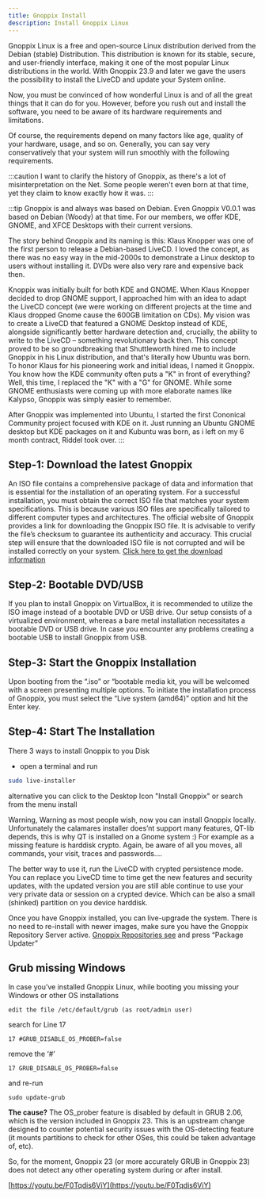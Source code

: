 ```yaml
---
title: Gnoppix Install  
description: Install Gnoppix Linux
---
```


Gnoppix Linux is a free and open-source Linux distribution derived from the Debian (stable) Distribution. This distribution is known for its stable, secure, and user-friendly interface, making it one of the most popular Linux distributions in the world. With Gnoppix 23.9 and later we gave the users the possibility to install the LiveCD and update your System online.

Now, you must be convinced of how wonderful Linux is and of all the great things that it can do for you. However, before you rush out and install the software, you need to be aware of its hardware requirements and limitations.

Of course, the requirements depend on many factors like age, quality of your hardware, usage, and so on. Generally, you can say very conservatively that your system will run smoothly with the following requirements.

:::caution
I want to clarify the history of Gnoppix, as there's a lot of misinterpretation on the Net. Some people weren't even born at that time, yet they claim to know exactly how it was.
:::

:::tip
Gnoppix is and always was based on Debian. Even Gnoppix V0.0.1 was based on Debian (Woody) at that time. For our members, we offer KDE, GNOME, and XFCE Desktops with their current versions.

The story behind Gnoppix and its naming is this: Klaus Knopper was one of the first person to release a Debian-based LiveCD. I loved the concept, as there was no easy way in the mid-2000s to demonstrate a Linux desktop to users without installing it. DVDs were also very rare and expensive back then.

Knoppix was initially built for both KDE and GNOME. When Klaus Knopper decided to drop GNOME support, I approached him with an idea to adapt the LiveCD concept (we were working on different projects at the time and Klaus dropped Gnome cause the 600GB limitation on CDs). My vision was to create a LiveCD that featured a GNOME Desktop instead of KDE, alongside significantly better hardware detection and, crucially, the ability to write to the LiveCD – something revolutionary back then.
This concept proved to be so groundbreaking that Shuttleworth hired me to include Gnoppix in his Linux distribution, and that's literally how Ubuntu was born.
To honor Klaus for his pioneering work and initial ideas, I named it Gnoppix. You know how the KDE community often puts a "K" in front of everything? Well, this time, I replaced the "K" with a "G" for GNOME. While some GNOME enthusiasts were coming up with more elaborate names like Kalypso, Gnoppix was simply easier to remember.

After Gnoppix was implemented into Ubuntu, I started the first Cononical Community project focused with KDE on it. Just running an Ubuntu GNOME desktop but KDE packages on it and Kubuntu was born, as i left on my 6 month contract, Riddel took over.
:::


Step-1: Download the latest Gnoppix
-----------------------------------

An ISO file contains a comprehensive package of data and information that is essential for the installation of an operating system. For a successful installation, you must obtain the correct ISO file that matches your system specifications. This is because various ISO files are specifically tailored to different computer types and architectures. The official website of Gnoppix provides a link for downloading the Gnoppix ISO file. It is advisable to verify the file’s checksum to guarantee its authenticity and accuracy. This crucial step will ensure that the downloaded ISO file is not corrupted and will be installed correctly on your system. [Click here to get the download information](https://wiki.gnoppix.org/gnoppix_basic/download/)

Step-2: Bootable DVD/USB
------------------------

If you plan to install Gnoppix on VirtualBox, it is recommended to utilize the ISO image instead of a bootable DVD or USB drive. Our setup consists of a virtualized environment, whereas a bare metal installation necessitates a bootable DVD or USB drive. In case you encounter any problems creating a bootable USB to install Gnoppix from USB.

Step-3: Start the Gnoppix Installation
--------------------------------------

Upon booting from the “.iso” or “bootable media kit, you will be welcomed with a screen presenting multiple options. To initiate the installation process of Gnoppix, you must select the “Live system (amd64)” option and hit the Enter key.

Step-4: Start The Installation
------------------------------

There 3 ways to install Gnoppix to you Disk

*   open a terminal and run
    
```sh
sudo live-installer
```

alternative you can click to the Desktop Icon "Install Gnoppix" or search from the menu install

Warning, Warning as most people wish, now you can install Gnoppix locally. Unfortunately the calamares installer does’nt support many features, QT-lib depends, this is why QT is installed on a Gnome system :) For example as a missing feature is harddisk crypto. Again, be aware of all you moves, all commands, your visit, traces and passwords….

The better way to use it, run the LiveCD with crypted persistence mode. You can replace you LiveCD time to time get the new features and security updates, with the updated version you are still able continue to use your very private data or session on a crypted device. Which can be also a small (shinked) partition on you device harddisk.

Once you have Gnoppix installed, you can live-upgrade the system. There is no need to re-install with newer images, make sure you have the Gnoppix Repository Server active. [Gnoppix Repositories see](https://wiki.gnoppix.org/installation/repo/ "https://wiki.gnoppix.org/installation/repo/") and press “Package Updater”

Grub missing Windows
--------------------

In case you’ve installed Gnoppix Linux, while booting you missing your Windows or other OS installations

`edit the file /etc/default/grub (as root/admin user)`

search for Line 17

`17 #GRUB_DISABLE_OS_PROBER=false`

remove the ‘#’

`17 GRUB_DISABLE_OS_PROBER=false`

and re-run

`sudo update-grub`

**The cause?** The OS\_prober feature is disabled by default in GRUB 2.06, which is the version included in Gnoppix 23. This is an upstream change designed to counter potential security issues with the OS-detecting feature (it mounts partitions to check for other OSes, this could be taken advantage of, etc).

So, for the moment, Gnoppix 23 (or more accurately GRUB in Gnoppix 23) does not detect any other operating system during or after install.

[https://youtu.be/F0Tqdis6ViY](https://youtu.be/F0Tqdis6ViY)
 
